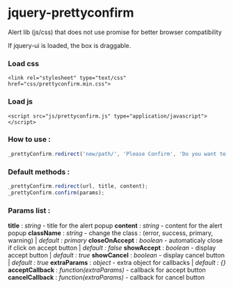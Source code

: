 # jquery-prettyconfirm
Alert lib (js/css) that does not use promise for better browser compatibility

If jquery-ui is loaded, the box is draggable.

### Load css
```
<link rel="stylesheet" type="text/css" href="css/prettyconfirm.min.css">
```

### Load js
```
<script src="js/prettyconfirm.js" type="application/javascript"></script>
```

### How to use :
```javascript
_prettyConfirm.redirect('new/path/', 'Please Confirm', 'Do you want to abord ?');
```

### Default methods :
```javascript
_prettyConfirm.redirect(url, title, content);
_prettyConfirm.confirm(params);
```

### Params list :
**title** : *string* - title for the alert popup
**content** : *string* - content for the alert popup
**className** : *string* - change the class : (error, success, primary, warning) | *default : primary*
**closeOnAccept** : *boolean* - automaticaly close if click on accept button | *default : false*
**showAccept** : *boolean* - display accept button | *default : true*
**showCancel** : *boolean* - display cancel button | *default : true*
**extraParams** : *object* - extra object for callbacks | *default : {}*
**acceptCallback** : *function(extraParams)* - callback for accept button
**cancelCallback** : *function(extraParams)* - callback for cancel button
